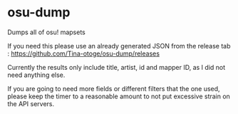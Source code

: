 # osu-dump
Dumps all of osu! mapsets

If you need this please use an already generated JSON from the release tab : https://github.com/Tina-otoge/osu-dump/releases

Currently the results only include title, artist, id and mapper ID, as I did not need anything else.

If you are going to need more fields or different filters that the one used, please keep the timer to a reasonable amount to not put excessive strain on the API servers.
